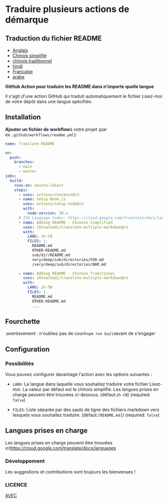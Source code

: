 # Traduire plusieurs actions de démarque

## Traduction du fichier README

-   [Anglais](README.md)
-   [Chinois simplifié](README.zh-CN.md)
-   [chinois traditionnel](README.zh-TW.md)
-   [hindi](README.hi.md)
-   [Française](README.fr.md)
-   [arabe](README.ar.md)

**GitHub Action pour traduire les README dans n'importe quelle langue**

Il s'agit d'une action GitHub qui traduit automatiquement le fichier Lisez-moi de votre dépôt dans une langue spécifiée.

## Installation

**Ajouter un fichier de workflow**à votre projet (par ex.`.github/workflows/readme.yml`):

```yaml
name: Translate README

on:
  push:
    branches:
      - main
      - master
jobs:
  build:
    runs-on: ubuntu-latest
    steps:
      - uses: actions/checkout@v3
      - name: Setup Node.js
        uses: actions/setup-node@v3
        with:
          node-version: 20.x
      # ISO Langusge Codes: https://cloud.google.com/translate/docs/languages
      - name: Adding README - Chinese Simplified
        uses: ikhsan3adi/translate-multiple-markdown@v1
        with:
          LANG: zh-CN
          FILES: |-
            README.md
            OTHER-README.md
            sub/dir/README.md
            very/deep/sub/directories/FOO.md
            /very/deep/sub/directories/BAR.md

      - name: Adding README - Chinese Traditional
        uses: ikhsan3adi/translate-multiple-markdown@v1
        with:
          LANG: zh-TW
          FILES: |-
            README.md
            OTHER-README.md
            ...
```

## Fourchette

:avertissement : n'oubliez pas de courir`npm run build`avant de s'engager

## Configuration

### Possibilités

Vous pouvez configurer davantage l'action avec les options suivantes :

-   `LANG`: La langue dans laquelle vous souhaitez traduire votre fichier Lisez-moi. La valeur par défaut est le chinois simplifié. Les langues prises en charge peuvent être trouvées ci-dessous.
    (défaut:`zh-CN`) (required: `false`)

-   `FILES`: Liste séparée par des sauts de ligne des fichiers markdown vers lesquels vous souhaitez traduire. (défaut:`[README.md]`) (required: `false`)

## Langues prises en charge

Les langues prises en charge peuvent être trouvées ici<https://cloud.google.com/translate/docs/languages>

### Développement

Les suggestions et contributions sont toujours les bienvenues !

### LICENCE

[AVEC](./LICENSE)
